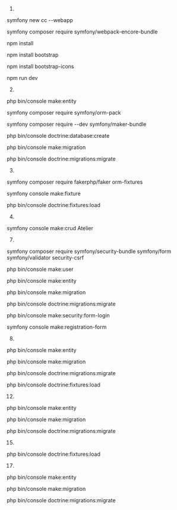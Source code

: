 1)

symfony new cc --webapp

symfony composer require symfony/webpack-encore-bundle

npm install

npm install bootstrap

npm install bootstrap-icons

npm run dev

2)

php bin/console make:entity

symfony composer require symfony/orm-pack

symfony composer require --dev symfony/maker-bundle

php bin/console doctrine:database:create

php bin/console make:migration

php bin/console doctrine:migrations:migrate

3)

symfony composer require fakerphp/faker orm-fixtures

symfony console make:fixture

php bin/console doctrine:fixtures:load

4)

symfony console make:crud Atelier

7)

symfony composer require symfony/security-bundle symfony/form symfony/validator security-csrf

php bin/console make:user

php bin/console make:entity

php bin/console make:migration

php bin/console doctrine:migrations:migrate

php bin/console make:security:form-login

symfony console make:registration-form

8)

php bin/console make:entity

php bin/console make:migration

php bin/console doctrine:migrations:migrate

php bin/console doctrine:fixtures:load

12)

php bin/console make:entity

php bin/console make:migration

php bin/console doctrine:migrations:migrate

15)

php bin/console doctrine:fixtures:load

17)

php bin/console make:entity

php bin/console make:migration

php bin/console doctrine:migrations:migrate
